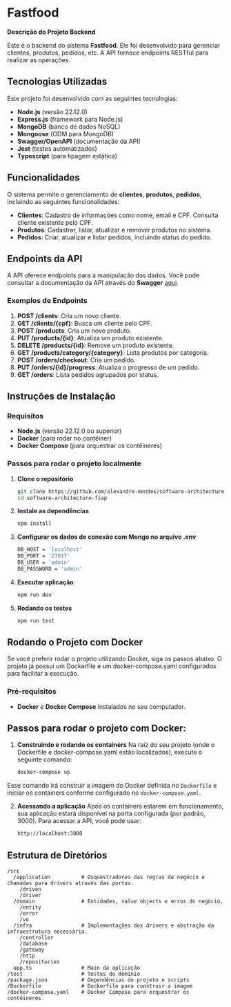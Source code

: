 # Fastfood

**Descrição do Projeto Backend**

Este é o backend do sistema **Fastfood**. Ele foi desenvolvido para gerenciar  clientes, produtos, pedidos, etc. A API fornece endpoints RESTful para realizar as operações.

## Tecnologias Utilizadas

Este projeto foi desenvolvido com as seguintes tecnologias:

- **Node.js** (versão 22.12.0)
- **Express.js** (framework para Node.js)
- **MongoDB** (banco de dados NoSQL)
- **Mongoose** (ODM para MongoDB)
- **Swagger/OpenAPI** (documentação da API)
- **Jest** (testes automatizados)
- **Typescript** (para tipagem estática)

## Funcionalidades

O sistema permite o gerenciamento de **clientes**, **produtos**, **pedidos**, incluindo as seguintes funcionalidades:

- **Clientes**: Cadastro de informações como nome, email e CPF. Consulta cliente existente pelo CPF.
- **Produtos**: Cadastrar, listar, atualizar e remover produtos no sistema.
- **Pedidos**: Criar, atualizar e listar pedidos, incluindo status do pedido.

## Endpoints da API

A API oferece endpoints para a manipulação dos dados. Você pode consultar a documentação da API através do **Swagger** [aqui](http://localhost:3000/api-docs).

### Exemplos de Endpoints

1. **POST /clients**: Cria um novo cliente.
2. **GET /clients/{cpf}**: Busca um cliente pelo CPF.
3. **POST /products**: Cria um novo produto.
4. **PUT /products/{id}**: Atualiza um produto existente.
5. **DELETE /products/{id}**: Remove um produto existente.
6. **GET /products/category/{category}**: Lista produtos por categoria.
7. **POST /orders/checkout**: Cria um pedido.
8. **PUT /orders/{id}/progress**: Atualiza o progresso de um pedido.
9. **GET /orders**: Lista pedidos agrupados por status.

## Instruções de Instalação

### Requisitos

- **Node.js** (versão 22.12.0 ou superior)
- **Docker** (para rodar no contêiner)
- **Docker Compose** (para orquestrar os contêineres)

### Passos para rodar o projeto localmente

1. **Clone o repositório**

   ```bash
   git clone https://github.com/alexandre-mendes/software-architecture-fiap.git
   cd software-architecture-fiap

2. **Instale as dependências**

    ```bash
    npm install

3. **Configurar os dados de conexão com Mongo no arquivo .env**

    ```bash
    DB_HOST = 'localhost'
    DB_PORT = '27017'
    DB_USER = 'admin'
    DB_PASSWORD = 'admin'

4. **Executar aplicação**

    ```bash
    npm run dev

5. **Rodando os testes**
    ```bash
    npm run test

## Rodando o Projeto com Docker

Se você preferir rodar o projeto utilizando Docker, siga os passos abaixo. O projeto já possui um Dockerfile e um docker-compose.yaml configurados para facilitar a execução.

### Pré-requisitos

- **Docker** e **Docker Compose** instalados no seu computador.

## Passos para rodar o projeto com Docker:

1. **Construindo e rodando os containers**
Na raiz do seu projeto (onde o Dockerfile e docker-compose.yaml estão localizados), execute o seguinte comando:
    ```bash
    docker-compose up

Esse comando irá construir a imagem do Docker definida no `Dockerfile` e iniciar os containers conforme configurado no `docker-compose.yaml`.

2. **Acessando a aplicação**
Após os containers estarem em funcionamento, sua aplicação estará disponível na porta configurada (por padrão, 3000). Para acessar a API, você pode usar:
    ```bash
    http://localhost:3000

## Estrutura de Diretórios
    /src
      /application          # Osquestradores das regras de negócio e chamadas para drivers através das portas.
        /driven
        /driver
      /domain               # Entidades, value objects e erros do negócio.
        /entity
        /error
        /vo
      /infra                # Implementações dos drivers e abstração da infraestrutura necessária.
        /controller
        /database
        /gateway
        /http
        /repositories
      app.ts                # Main da aplicação
    /test                   # Testes do dominio
    /package.json           # Dependências do projeto e scripts
    /Dockerfile             # Dockerfile para construir a imagem
    /docker-compose.yaml    # Docker Compose para orquestrar os contêineres
